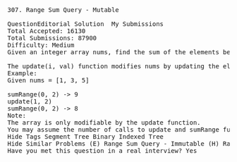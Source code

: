 <pre>
307. Range Sum Query - Mutable 

QuestionEditorial Solution  My Submissions
Total Accepted: 16130
Total Submissions: 87900
Difficulty: Medium
Given an integer array nums, find the sum of the elements between indices i and j (i ≤ j), inclusive.

The update(i, val) function modifies nums by updating the element at index i to val.
Example:
Given nums = [1, 3, 5]

sumRange(0, 2) -> 9
update(1, 2)
sumRange(0, 2) -> 8
Note:
The array is only modifiable by the update function.
You may assume the number of calls to update and sumRange function is distributed evenly.
Hide Tags Segment Tree Binary Indexed Tree
Hide Similar Problems (E) Range Sum Query - Immutable (H) Range Sum Query 2D - Mutable
Have you met this question in a real interview? Yes  
</pre>
